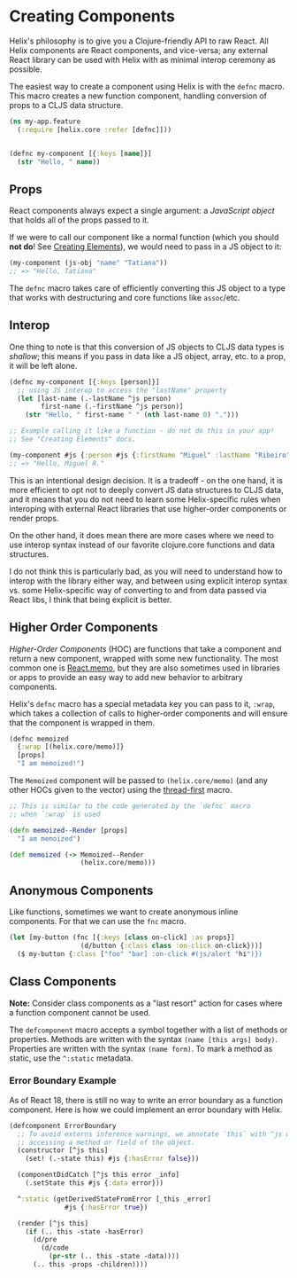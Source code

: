 # Creating Components

Helix's philosophy is to give you a Clojure-friendly API to raw React. All Helix
components are React components, and vice-versa; any external React library can
be used with Helix with as minimal interop ceremony as possible.

The easiest way to create a component using Helix is with the `defnc` macro.
This macro creates a new function component, handling conversion of props to a
CLJS data structure.

```clojure
(ns my-app.feature
  (:require [helix.core :refer [defnc]]))


(defnc my-component [{:keys [name]}]
  (str "Hello, " name))
```

## Props

React components always expect a single argument: a _JavaScript object_ that
holds all of the props passed to it.

If we were to call our component like a normal function (which you should **not do**!
See [Creating Elements](./creating-elements.md)), we would need to pass in a JS
object to it:

```clojure
(my-component (js-obj "name" "Tatiana"))
;; => "Hello, Tatiana"
```

The `defnc` macro takes care of efficiently converting this JS object to a type
that works with destructuring and core functions like `assoc`/etc.

## Interop

One thing to note is that this conversion of JS objects to CLJS data types is
_shallow_; this means if you pass in data like a JS object, array, etc. to a
prop, it will be left alone.

```clojure
(defnc my-component [{:keys [person]}]
  ;; using JS interop to access the "lastName" property
  (let [last-name (.-lastName ^js person)
        first-name (.-firstName ^js person)]
    (str "Hello, " first-name " " (nth last-name 0) ".")))

;; Example calling it like a function - do not do this in your app!
;; See "Creating Elements" docs.

(my-component #js {:person #js {:firstName "Miguel" :lastName "Ribeiro"}})
;; => "Hello, Miguel R."
```

This is an intentional design decision. It is a tradeoff - on the one hand, it
is more efficient to opt not to deeply convert JS data structures to CLJS data,
and it means that you do not need to learn some Helix-specific rules when
interoping with external React libraries that use higher-order components or
render props.

On the other hand, it does mean there are more cases where we need to use
interop syntax instead of our favorite clojure.core functions and data
structures.

I do not think this is particularly bad, as you will need to understand how to
interop with the library either way, and between using explicit interop syntax
vs. some Helix-specific way of converting to and from data passed via React
libs, I think that being explicit is better.


## Higher Order Components

_Higher-Order Components_ (HOC) are functions that take a component and return a
new component, wrapped with some new functionality. The most common one is
[React.memo](https://reactjs.org/docs/react-api.html#reactmemo), but they are
also sometimes used in libraries or apps to provide an easy way to add new
behavior to arbitrary components.

Helix's `defnc` macro has a special metadata key you can pass to it, `:wrap`,
which takes a collection of calls to higher-order components and will ensure
that the component is wrapped in them.

```clojure
(defnc memoized
  {:wrap [(helix.core/memo)]}
  [props]
  "I am memoized!")
```

The `Memoized` component will be passed to `(helix.core/memo)` (and any other HOCs
given to the vector) using the [thread-first](https://clojuredocs.org/clojure.core/-%3E)
macro.

```clojure
;; This is similar to the code generated by the `defnc` macro
;; when `:wrap` is used

(defn memoized--Render [props]
  "I am memoized")

(def memoized (-> Memoized--Render
                  (helix.core/memo)))
```

## Anonymous Components

Like functions, sometimes we want to create anonymous inline components. For that we can
use the `fnc` macro.

```clojure
(let [my-button (fnc [{:keys [class on-click] :as props}]
                  (d/button {:class class :on-click on-click}))]
  ($ my-button {:class ["foo" "bar] :on-click #(js/alert "hi")})
```

## Class Components

**Note:** Consider class components as a "last resort" action for cases where a
function component cannot be used.

The `defcomponent` macro accepts a symbol together with a list of methods or
properties. Methods are written with the syntax `(name [this args] body)`.
Properties are written with the syntax `(name form)`. To mark a method as
static, use the `^:static` metadata.

### Error Boundary Example

As of React 18, there is still no way to write an error boundary as a function
component. Here is how we could implement an error boundary with Helix.

```clj
(defcomponent ErrorBoundary
  ;; To avoid externs inference warnings, we annotate `this` with ^js whenever
  ;; accessing a method or field of the object.
  (constructor [^js this]
    (set! (.-state this) #js {:hasError false}))

  (componentDidCatch [^js this error _info]
    (.setState this #js {:data error}))

  ^:static (getDerivedStateFromError [_this _error]
              #js {:hasError true})

  (render [^js this]
    (if (.. this -state -hasError)
      (d/pre
        (d/code
          (pr-str (.. this -state -data))))
      (.. this -props -children))))
```
